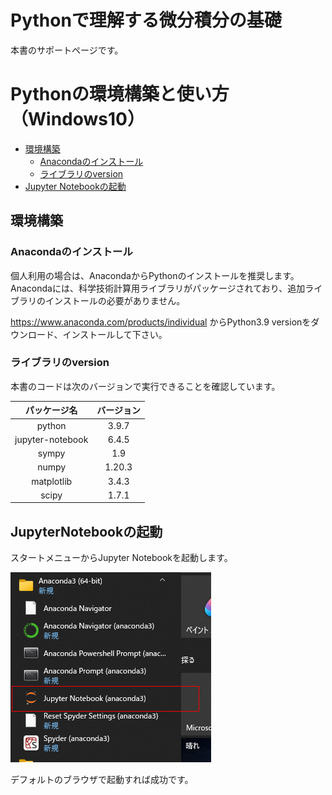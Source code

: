 # Pythonで理解する微分積分の基礎
本書のサポートページです。

# Pythonの環境構築と使い方（Windows10）

- [環境構築](##環境構築)
    - [Anacondaのインストール](###Anacondaのインストール)
    - [ライブラリのversion](###ライブラリのversion)
- [Jupyter Notebookの起動](##JupyterNotebookの起動)

## 環境構築

### Anacondaのインストール

個人利用の場合は、AnacondaからPythonのインストールを推奨します。
Anacondaには、科学技術計算用ライブラリがパッケージされており、追加ライブラリのインストールの必要がありません。

https://www.anaconda.com/products/individual
からPython3.9 versionをダウンロード、インストールして下さい。

### ライブラリのversion

本書のコードは次のバージョンで実行できることを確認しています。

|パッケージ名|バージョン|
|:-:|:-:|
|python|3.9.7|
|jupyter-notebook|6.4.5|
|sympy|1.9|
|numpy|1.20.3|
|matplotlib|3.4.3|
|scipy|1.7.1|


## JupyterNotebookの起動

スタートメニューからJupyter Notebookを起動します。

![](img/notebook.png)

デフォルトのブラウザで起動すれば成功です。

